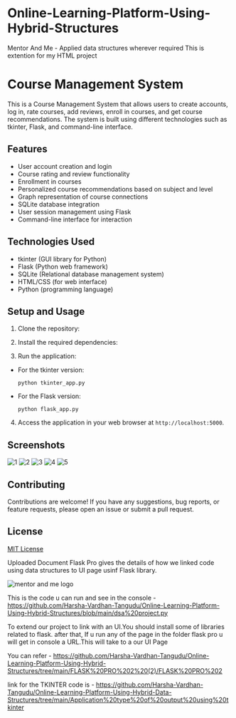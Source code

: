 # Online-Learning-Platform-Using-Hybrid-Structures
Mentor And Me - Applied data structures wherever required
This is extention for my HTML project

# Course Management System

This is a Course Management System that allows users to create accounts, log in, rate courses, add reviews, enroll in courses, and get course recommendations. The system is built using different technologies such as tkinter, Flask, and command-line interface.

## Features

- User account creation and login
- Course rating and review functionality
- Enrollment in courses
- Personalized course recommendations based on subject and level
- Graph representation of course connections
- SQLite database integration
- User session management using Flask
- Command-line interface for interaction

## Technologies Used

- tkinter (GUI library for Python)
- Flask (Python web framework)
- SQLite (Relational database management system)
- HTML/CSS (for web interface)
- Python (programming language)

## Setup and Usage

1. Clone the repository:

2. Install the required dependencies:

3. Run the application:

- For the tkinter version:
  ```
  python tkinter_app.py
  ```

- For the Flask version:
  ```
  python flask_app.py
  ```

4. Access the application in your web browser at `http://localhost:5000`.

## Screenshots

![1](https://github.com/Harsha-Vardhan-Tangudu/Online-Learning-Platform-Using-Hybrid-Data-Structures/assets/121998082/4639c14e-f53a-42dd-b846-997c53c24b36)
![2](https://github.com/Harsha-Vardhan-Tangudu/Online-Learning-Platform-Using-Hybrid-Data-Structures/assets/121998082/1de83577-ec89-41e3-8be2-9e12a82675d2)
![3](https://github.com/Harsha-Vardhan-Tangudu/Online-Learning-Platform-Using-Hybrid-Data-Structures/assets/121998082/d95c126b-caf8-4729-8a9b-92f2017568b5)
![4](https://github.com/Harsha-Vardhan-Tangudu/Online-Learning-Platform-Using-Hybrid-Data-Structures/assets/121998082/a08987c0-ee55-4f51-bcbc-105477c8a84f)
![5](https://github.com/Harsha-Vardhan-Tangudu/Online-Learning-Platform-Using-Hybrid-Data-Structures/assets/121998082/d1ea6a8c-0fcd-4430-ab2e-88ac5bd23729)

## Contributing

Contributions are welcome! If you have any suggestions, bug reports, or feature requests, please open an issue or submit a pull request.

## License

[MIT License](LICENSE)

Uploaded Document Flask Pro gives the details of how we linked code using data structures to UI page usinf Flask library.


![mentor and me logo](https://github.com/Harsha-Vardhan-Tangudu/Online-Learning-Platform-Using-Hybrid-Structures/assets/121998082/497f008c-7721-4d2b-a7fb-0b7a6d73d4a7)

This is the code u can run and see in the console - https://github.com/Harsha-Vardhan-Tangudu/Online-Learning-Platform-Using-Hybrid-Structures/blob/main/dsa%20project.py


To extend our project to link with an UI.You should install some of libraries related to flask.
after that,
If u run any of the page in the folder flask pro u will get in console a URL.This will take to a our UI Page 

You can refer - https://github.com/Harsha-Vardhan-Tangudu/Online-Learning-Platform-Using-Hybrid-Structures/tree/main/FLASK%20PRO%202%20(2)/FLASK%20PRO%202


link for the TKINTER code is - https://github.com/Harsha-Vardhan-Tangudu/Online-Learning-Platform-Using-Hybrid-Data-Structures/tree/main/Application%20type%20of%20output%20using%20tkinter
